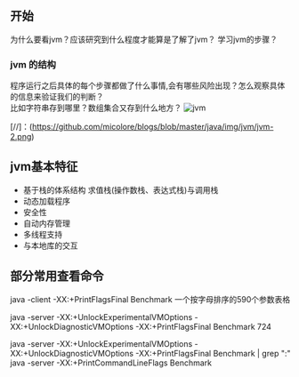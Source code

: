 # 

##  开始
为什么要看jvm？应该研究到什么程度才能算是了解了jvm？
学习jvm的步骤？

### jvm 的结构 
程序运行之后具体的每个步骤都做了什么事情,会有哪些风险出现？怎么观察具体的信息来验证我们的判断？   
比如字符串存到哪里？数组集合又存到什么地方？
![jvm](https://github.com/micolore/blogs/blob/master/java/img/jvm/jvm-1.jpg)    

[//]：(https://github.com/micolore/blogs/blob/master/java/img/jvm/jvm-2.png)

## jvm基本特征
* 基于栈的体系结构
 求值栈(操作数栈、表达式栈)与调用栈
* 动态加载程序
* 安全性
* 自动内存管理
* 多线程支持
* 与本地库的交互





## 部分常用查看命令

java -client -XX:+PrintFlagsFinal Benchmark  一个按字母排序的590个参数表格    

java -server -XX:+UnlockExperimentalVMOptions -XX:+UnlockDiagnosticVMOptions -XX:+PrintFlagsFinal Benchmark  724     

java -server -XX:+UnlockExperimentalVMOptions -XX:+UnlockDiagnosticVMOptions -XX:+PrintFlagsFinal Benchmark | grep ":"       
java -server -XX:+PrintCommandLineFlags Benchmark    
